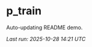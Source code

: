 # p_train

Auto-updating README demo.

<!--START_SECTION:status-->
_Last run: 2025-10-28 14:21 UTC_
<!--END_SECTION:status-->

























































































































































































































































































































































































































































































































































































































































































































































































































































































































































































































































































































































































































































































































































































































































































































































































































